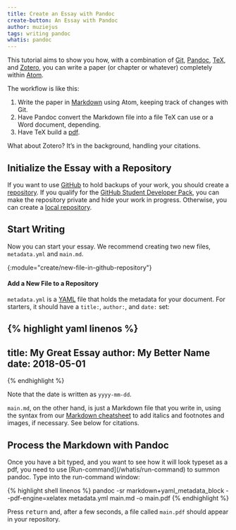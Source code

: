 ```yaml
---
title: Create an Essay with Pandoc
create-button: An Essay with Pandoc
author: muziejus
tags: writing pandoc
whatis: pandoc
---
```


This tutorial aims to show you how, with a combination of [Git](/whatis/git),
[Pandoc](/whatis/pandoc), [TeX](/whatis/tex), and [Zotero](/whatis/zotero),
you can write a paper (or chapter or whatever) completely within
[Atom](/whatis/atom).

The workflow is like this:

1. Write the paper in [Markdown](/whatis/markdown) using Atom, keeping track
   of changes with Git.
1. Have Pandoc convert the Markdown file into a file TeX can use or a Word
   document, depending.
1. Have TeX build a [pdf](/whatis/pdf).

What about Zotero? It’s in the background, handling your citations.

## Initialize the Essay with a Repository

If you want to use [GitHub](/whatis/github) to hold backups of your work, you
should create a [repository](/whatis/repository). If you qualify for the
[GitHub Student Developer Pack](https://education.github.com/pack), you can
make the repository private and hide your work in progress. Otherwise, you can
create a [local repository](/whatis/local-repository).

## Start Writing

Now you can start your essay. We recommend creating two new files,
`metadata.yml` and `main.md`.

{:module="create/new-file-in-github-repository"}
#### Add a New File to a Repository

`metadata.yml` is a [YAML](/whatis/yaml) file that holds the metadata for your
document. For starters, it should have a `title:`, `author:`, and `date:` set:

{% highlight yaml linenos %}
---
title: My Great Essay
author: My Better Name
date: 2018-05-01
---
{% endhighlight %}

Note that the date is written as `yyyy-mm-dd`.

`main.md`, on the other hand, is just a Markdown file that you write in, using
the syntax from our [Markdown cheatsheet](/cheatsheets/markdown) to add
italics and footnotes and images, if necessary. See below for citations.

## Process the Markdown with Pandoc

<div class="pc">
<div class="mac">
Once you have a bit typed, and you want to see how it will look typeset as a
pdf, you need to use [Run-command](/whatis/run-command) to summon pandoc. Type
into the run-command window:
</div>
<div class="win">
</div>
</div>

{% highlight shell linenos %}
pandoc -sr markdown+yaml_metadata_block --pdf-engine=xelatex metadata.yml main.md -o main.pdf
{% endhighlight %}

Press <kbd>return</kbd> and, after a few seconds, a file called `main.pdf`
should appear in your repository.

